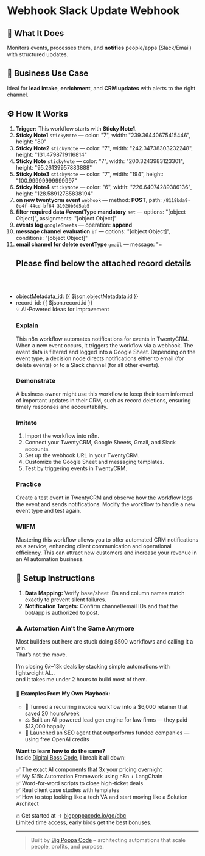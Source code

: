 # Webhook Slack Update Webhook
## 🚀 What It Does
Monitors events, processes them, and **notifies** people/apps (Slack/Email) with structured updates.

## 💼 Business Use Case
Ideal for **lead intake**, **enrichment**, and **CRM updates** with alerts to the right channel.

## ⚙️ How It Works
1. **Trigger:** This workflow starts with **Sticky Note1**.
2. **Sticky Note1** `stickyNote` — color: "7", width: "239.36440675415446", height: "80"
3. **Sticky Note2** `stickyNote` — color: "7", width: "242.34738303232248", height: "131.4798719116814"
4. **Sticky Note** `stickyNote` — color: "7", width: "200.3243983123301", height: "95.26139957883888"
5. **Sticky Note3** `stickyNote` — color: "7", width: "194", height: "100.99999999999997"
6. **Sticky Note4** `stickyNote` — color: "6", width: "226.64074289386136", height: "128.58912785838194"
7. **on new twentycrm event** `webhook` — method: **POST**, path: `/8118bda9-0e4f-44cd-bf64-31020b6d5ab5`
8. **filter required data #eventType mandatory** `set` — options: "[object Object]", assignments: "[object Object]"
9. **events log** `googleSheets` — operation: **append**
10. **message channel evaluation** `if` — options: "[object Object]", conditions: "[object Object]"
11. **email channel for delete eventType** `gmail` — message: "=<h2>Please find below the attached record details</h2><br/><br/> 
<ul>
<li>
objectMetadata_id: {{ $json.objectMetadata.id }}
</li>
<li>
record_id: {{ $json.record.id }}
</li>
</ul…[truncated]", options: "[object Object]", subject: "Record Deleted in TwentyCRM"
12. **message channel for all other eventTypes** `slack` — text: "=event: {{ $json.eventName }}
event_id: {{ $json.objectMetadata.id }}
record_id: {{ $json.record.id }}", select: "channel", channelId: "[object Object]"

## 💡 AI-Powered Ideas for Improvement
### Explain
This n8n workflow automates notifications for events in TwentyCRM. When a new event occurs, it triggers the workflow via a webhook. The event data is filtered and logged into a Google Sheet. Depending on the event type, a decision node directs notifications either to email (for delete events) or to a Slack channel (for all other events).

### Demonstrate
A business owner might use this workflow to keep their team informed of important updates in their CRM, such as record deletions, ensuring timely responses and accountability.

### Imitate
1. Import the workflow into n8n.
2. Connect your TwentyCRM, Google Sheets, Gmail, and Slack accounts.
3. Set up the webhook URL in your TwentyCRM.
4. Customize the Google Sheet and messaging templates.
5. Test by triggering events in TwentyCRM.

### Practice
Create a test event in TwentyCRM and observe how the workflow logs the event and sends notifications. Modify the workflow to handle a new event type and test again.

### WIIFM
Mastering this workflow allows you to offer automated CRM notifications as a service, enhancing client communication and operational efficiency. This can attract new customers and increase your revenue in an AI automation business.

## 🔧 Setup Instructions
1. **Data Mapping:** Verify base/sheet IDs and column names match exactly to prevent silent failures.
2. **Notification Targets:** Confirm channel/email IDs and that the bot/app is authorized to post.

### ⚠️ Automation Ain’t the Same Anymore

Most builders out here are stuck doing $500 workflows and calling it a win.  
That’s not the move.  

I'm closing $6k–$13k deals by stacking simple automations with lightweight AI...  
and it takes me under 2 hours to build most of them.

#### 🧠 Examples From My Own Playbook:
- 🔁 Turned a recurring invoice workflow into a $6,000 retainer that saved 20 hours/week  
- ⚖️ Built an AI-powered lead gen engine for law firms — they paid $13,000 happily  
- 🚀 Launched an SEO agent that outperforms funded companies — using free OpenAI credits  

**Want to learn how to do the same?**  
Inside [Digital Boss Code](https://bigpoppacode.io/go/dbc), I break it all down:

✅ The exact AI components that 3x your pricing overnight  
✅ My $15k Automation Framework using n8n + LangChain  
✅ Word-for-word scripts to close high-ticket deals  
✅ Real client case studies with templates  
✅ How to stop looking like a tech VA and start moving like a Solution Architect  

🔥 Get started at → [bigpoppacode.io/go/dbc](https://bigpoppacode.io/go/dbc)  
Limited time access, early birds get the best bonuses.

---
> Built by [Big Poppa Code](https://bigpoppacode.io) – architecting automations that scale people, profits, and purpose.
